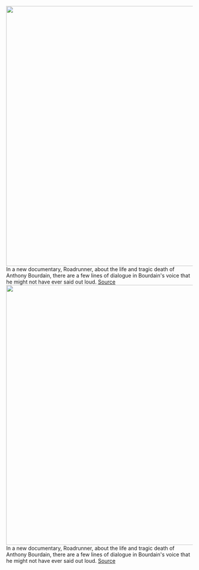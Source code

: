 <img src='https://cdn.vox-cdn.com/thumbor/WaMWMt1Yl8FSvo_4TbutgRbJhBU=/0x0:5279x3519/1200x800/filters:focal(682x833:1526x1677)/cdn.vox-cdn.com/uploads/chorus_image/image/69587143/abpu_s11_newfoundalnd1.0.jpg' width='700px' /><br/>
In a new documentary, Roadrunner, about the life and tragic death of Anthony Bourdain, there are a few lines of dialogue in Bourdain's voice that he might not have ever said out loud.
<a href='https://www.theverge.com/2021/7/15/22578707/anthony-bourdain-documentary-deepfake-voice'> Source <a/><img src='https://cdn.vox-cdn.com/thumbor/WaMWMt1Yl8FSvo_4TbutgRbJhBU=/0x0:5279x3519/1200x800/filters:focal(682x833:1526x1677)/cdn.vox-cdn.com/uploads/chorus_image/image/69587143/abpu_s11_newfoundalnd1.0.jpg' width='700px' /><br/>
In a new documentary, Roadrunner, about the life and tragic death of Anthony Bourdain, there are a few lines of dialogue in Bourdain's voice that he might not have ever said out loud.
<a href='https://www.theverge.com/2021/7/15/22578707/anthony-bourdain-documentary-deepfake-voice'> Source <a/>